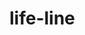 # life-line
<html>
  <head>
     <meta chareset ='utf-8">
     <title>My first three.js app</title>
     <style>
         body { margin: 0; }
         canvas { display: block;}
     </style>
  </head>  
  <body>                    
      <script src= "js/three.js"></script>
      <script>
          const scene = new THREE.Scene();
          const camera = new THREE.PerspectiveCamera( 75, window.innerWidth / window.innerHeight, 0.1, 1000 );         
          const renderer = new THREE.WebGLRenderer();
          renderer.setSize( window.innerWidth, window.innerHeight );
          document.body.appendChild( renderer.domElement );
          const geometry = new THREE.BoxGeometry();
          const material = new THREE.MeshBasicMaterial( {color:            
      </script>
   </body>
</html>                      
